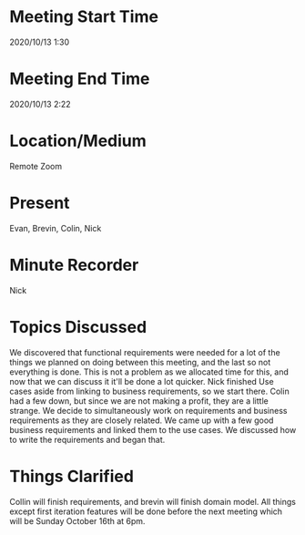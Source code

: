 # Meeting Start Time
2020/10/13 1:30

# Meeting End Time
2020/10/13 2:22
# Location/Medium
Remote Zoom

# Present
Evan, Brevin, Colin, Nick

# Minute Recorder
Nick

# Topics Discussed
We discovered that functional requirements were needed for a lot of the things we planned on doing between this meeting, and the last so not everything is done. This is not a problem as we allocated time for this, and now that we can discuss it it'll be done a lot quicker. Nick finished Use cases aside from linking to business requirements, so we start there. Colin had a few down, but since we are not making a profit, they are a little strange. We decide to simultaneously work on requirements and business requirements as they are closely related. We came up with a few good business requirements and linked them to the use cases. We discussed how to write the requirements and began that.

# Things Clarified
Collin will finish requirements, and brevin will finish domain model. All things except first iteration features will be done before the next meeting which will be Sunday October 16th at 6pm.